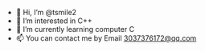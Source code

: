 - 👋 Hi, I’m @tsmile2
- 👀 I’m interested in C++
- 🌱 I’m currently learning computer C
- 📫 You can contact me by Email 3037376172@qq.com

<!---
tsmile2/tsmile2 is a ✨ special ✨ repository because its `README.md` (this file) appears on your GitHub profile.
You can click the Preview link to take a look at your changes.
--->
